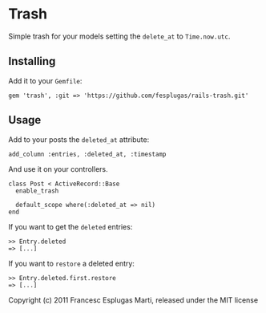 # Trash

Simple trash for your models setting the `delete_at` to `Time.now.utc`.

## Installing

Add it to your `Gemfile`:

    gem 'trash', :git => 'https://github.com/fesplugas/rails-trash.git'

## Usage

Add to your posts the `deleted_at` attribute:

    add_column :entries, :deleted_at, :timestamp

And use it on your controllers.

    class Post < ActiveRecord::Base
      enable_trash

      default_scope where(:deleted_at => nil)
    end

If you want to get the `deleted` entries:

    >> Entry.deleted
    => [...]

If you want to `restore` a deleted entry:

    >> Entry.deleted.first.restore
    => [...]

Copyright (c) 2011 Francesc Esplugas Marti, released under the MIT license
